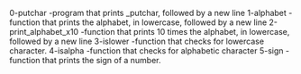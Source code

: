 0-putchar -program that prints _putchar, followed by a new line
1-alphabet -function that prints the alphabet, in lowercase, followed by a new line
2-print_alphabet_x10 -function that prints 10 times the alphabet, in lowercase, followed by a new line
3-islower -function that checks for lowercase character.
4-isalpha -function that checks for alphabetic character
5-sign -function that prints the sign of a number.
